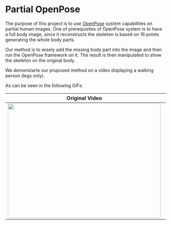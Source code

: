 # Partial OpenPose

The purpose of this project is to use [OpenPose](https://github.com/CMU-Perceptual-Computing-Lab/openpose) system capabilities on partial human images.
One of prerequisites of OpenPose system is to have a full body image, since it reconstructs the skeleton is based on 16 points generating the whole body parts.

Our method is to wisely add the missing body part into the image and then run the OpenPose framework on it.
The result is then manipulated to show the skeleton on the original body.

We demonstarte our pruposed method on a video displaying a walking person (legs only).

As can be seen in the following GIFs:

Original Video            |  Skeletonized Video
:-------------------------:|:-------------------------:
<img src="https://github.com/DeJaVoo/partial-openpose/blob/master/site/walking.gif" width="480" height="360" /> |  <img src="https://github.com/DeJaVoo/partial-openpose/blob/master/site/walking-skeleton.gif" width="480" height="360" />
